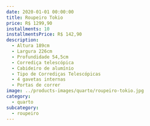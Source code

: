 ```yaml
---
date: 2020-01-01 00:00:00
title: Roupeiro Tokio
price: R$ 1299,90
installments: 10
installmentsPrice: R$ 142,90
description:
  - Altura 189cm
  - Largura 226cm
  - Profundidade 54,5cm
  - Corrediça telescópica
  - Cabideiro de alumínio
  - Tipo de Corrediças Telescópicas
  - 4 gavetas internas
  - Portas de correr
image: ../products-images/quarto/roupeiro-tokio.jpg
category:
  - quarto
subcategory:
  - roupeiro
---
```

